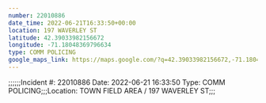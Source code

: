 ```yaml
---
number: 22010886
date_time: 2022-06-21T16:33:50+00:00
location: 197 WAVERLEY ST
latitude: 42.39033982156672
longitude: -71.18048369796634
type: COMM POLICING
google_maps_link: https://maps.google.com/?q=42.39033982156672,-71.18048369796634
---
```


;;;;;;Incident #: 22010886   Date: 2022-06-21 16:33:50   Type: COMM POLICING;;;Location: TOWN FIELD AREA / 197 WAVERLEY ST;;;
